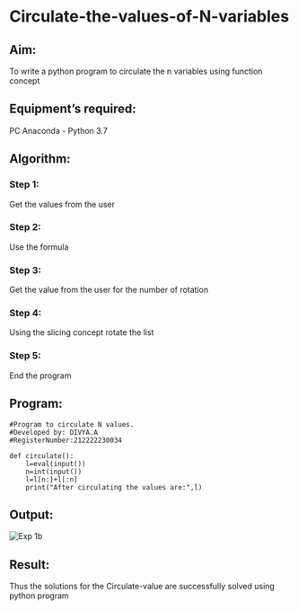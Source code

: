 # Circulate-the-values-of-N-variables
## Aim:
To write a python program to circulate the n variables using function concept
## Equipment’s required:
PC
Anaconda - Python 3.7
## Algorithm: 
### Step 1: 
Get the values from the user
### Step 2: 
Use the formula
### Step 3: 
Get the value from the user for the number of rotation
### Step 4: 
Using the slicing concept rotate the list
### Step 5: 
End the program

## Program:
```
#Program to circulate N values.
#Developed by: DIVYA.A
#RegisterNumber:212222230034

def circulate():
    l=eval(input())
    n=int(input())
    l=l[n:]+l[:n]
    print("After circulating the values are:",l)
```
## Output:
![Exp 1b](https://github.com/Divya110205/Circulate-the-values-of-N-variables/assets/119404855/27600eb2-4c0a-4368-9bcd-3cd8c4697075)

## Result:
Thus the solutions for the Circulate-value are successfully solved using python program
